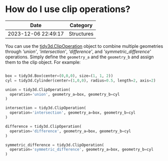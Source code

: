 # How do I use clip operations?

| Date       | Category    |
|------------|-------------|
| 2023-12-06 22:49:17 | Structures |


You can use the [tidy3d.ClipOperation](https://docs.flexcompute.com/projects/tidy3d/en/latest/_autosummary/tidy3d.ClipOperation.html) object to combine multiple geometries through *'union'*, *'intersection'*, *'difference'*, and *'symmetric\_difference'*  operations. Simply define the `geometry_a` and the `geometry_b` and assign them to the clip object. For example:



```python

box = tidy3d.Box(center=(0,0,0), size=(1, 1, 2))
cyl = tidy3d.Cylinder(center=(1,0,0), radius=0.5, length=2, axis=2)

union = tidy3d.ClipOperation(
  operation='union', geometry_a=box, geometry_b=cyl
)

intersection = tidy3d.ClipOperation(
  operation='intersection', geometry_a=box, geometry_b=cyl
)

difference = tidy3d.ClipOperation(
  operation='difference', geometry_a=box, geometry_b=cyl
)

symmetric_difference = tidy3d.ClipOperation(
  operation='symmetric_difference', geometry_a=box, geometry_b=cyl
)

```


